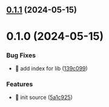 

## [0.1.1](https://github.com/koujiman/nestjs-s3/compare/v0.1.0...v0.1.1) (2024-05-15)

# 0.1.0 (2024-05-15)


### Bug Fixes

* 🐛 add index for lib ([139c099](https://github.com/koujiman/nestjs-s3/commit/139c0997d05e6cb8b06943a6950461097aa367a6))


### Features

* 🎸 init source ([5a1c925](https://github.com/koujiman/nestjs-s3/commit/5a1c925c8798e58c94bab9718a2af89354384565))
